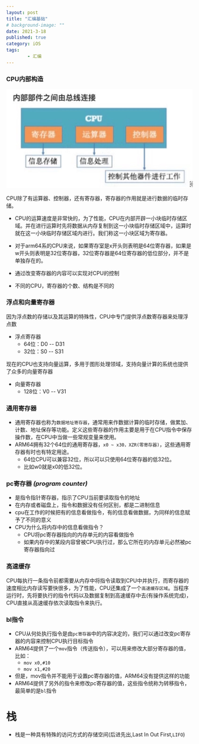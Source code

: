 ```yaml
---
layout: post
title: "汇编基础"
# background-image: ""
date: 2021-3-18
published: true
category: iOS
tags:
        - 汇编
---
```


### CPU内部构造  
![CPU内部构造](https://raw.githubusercontent.com/wandyf/wandyf.github.io/master/assets/img/2021031801.jpg)  

CPU除了有运算器、控制器，还有寄存器，寄存器的作用就是进行数据的临时存储。
- CPU的运算速度是非常快的，为了性能，CPU在内部开辟一小块临时存储区域。并在进行运算时先将数据从内存复制到这一小块临时存储区域中，运算时就在这一小块临时存储区域内进行。我们称这一小块区域为寄存器。 
- 对于arm64系的CPU来说，如果寄存室是x开头则表明是64位寄存器，如果是w开头则表明是32位寄存器，32位寄存器是64位寄存器的低位部分，并不是单独存在的。

- 通过改变寄存器的内容可以实现对CPU的控制
- 不同的CPU，寄存器的个数、结构是不同的

### 浮点和向量寄存器

因为浮点数的存储以及其运算的特殊性，CPU中专门提供浮点数寄存器来处理浮点数
- 浮点寄存器
  - 64位：D0 -- D31  
  - 32位：S0 -- S31  
  
现在的CPU也支持向量运算，多用于图形处理领域，支持向量计算的系统也提供了众多的向量寄存器
- 向量寄存器
  - 128位：V0 -- V31  
  
### 通用寄存器  
- 通用寄存器也称为`数据地址寄存器`，通常用来作数据计算的临时存储，做累加、计数、地址保存等功能。定义这些寄存器的作用主要是用于在CPU指令中保存操作数，在CPU中当做一些常规变量来使用。
- ARM64拥有32个64位的通用寄存器，`x0 ~ x30，XZR(零寄存器)`，这些通用寄存器有时也有特定用途。
  - 64位CPU可以兼容32位，所以可以只使用64位寄存器的低32位。
  - 比如w0就是x0的低32位。  

### pc寄存器 *(program counter)*
- 是指令指针寄存器，指示了CPU当前要读取指令的地址
- 在内存或者磁盘上，指令和数据没有任何区别，都是二进制信息
- cpu在工作的时候把有的信息看做指令，有的信息看做数据，为同样的信息赋予了不同的意义
- CPU为什么将内存中的信息看做指令？
  - CPU将pc寄存器指向的内存单元的内容看做指令
  - 如果内存中的某段内容曾被CPU执行过，那么它所在的内存单元必然被pc寄存器指向过  
  
### 高速缓存
CPU每执行一条指令前都需要从内存中将指令读取到CPU中并执行，而寄存器的速度相比内存读写要快很多，为了性能，CPU还集成了一个`高速缓存区域`。当程序运行时，先将要执行的指令代码以及数据复制到高速缓存中去(有操作系统完成)，CPU直接从高速缓存依次读取指令来执行。  

### bl指令
- CPU从何处执行指令是由`pc寄存器`中的内容决定的，我们可以通过改变pc寄存器的内容来控制CPU执行目标指令
- ARM64提供了一个`mov`指令（传送指令），可以用来修改大部分寄存器的值，比如：
  - `mov x0,#10`
  - `mov x1,#20`  
- 但是，mov指令并不能用于设置pc寄存器的值，ARM64没有提供这样的功能
- ARM64提供了另外的指令来修改pc寄存器的值，这些指令统称为转移指令，最简单的是`bl`指令  

# 栈
- 栈是一种具有特殊的访问方式的存储空间(后进先出,Last In Out First,`LIFO`)